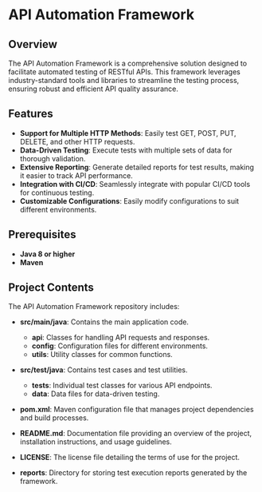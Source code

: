 # API Automation Framework

## Overview
The API Automation Framework is a comprehensive solution designed to facilitate automated testing of RESTful APIs. This framework leverages industry-standard tools and libraries to streamline the testing process, ensuring robust and efficient API quality assurance.

## Features
- **Support for Multiple HTTP Methods**: Easily test GET, POST, PUT, DELETE, and other HTTP requests.
- **Data-Driven Testing**: Execute tests with multiple sets of data for thorough validation.
- **Extensive Reporting**: Generate detailed reports for test results, making it easier to track API performance.
- **Integration with CI/CD**: Seamlessly integrate with popular CI/CD tools for continuous testing.
- **Customizable Configurations**: Easily modify configurations to suit different environments.

## Prerequisites
- **Java 8 or higher**
- **Maven**


## Project Contents

The API Automation Framework repository includes:

- **src/main/java**: Contains the main application code.
  - **api**: Classes for handling API requests and responses.
  - **config**: Configuration files for different environments.
  - **utils**: Utility classes for common functions.

- **src/test/java**: Contains test cases and test utilities.
  - **tests**: Individual test classes for various API endpoints.
  - **data**: Data files for data-driven testing.

- **pom.xml**: Maven configuration file that manages project dependencies and build processes.

- **README.md**: Documentation file providing an overview of the project, installation instructions, and usage guidelines.

- **LICENSE**: The license file detailing the terms of use for the project.

- **reports**: Directory for storing test execution reports generated by the framework.


